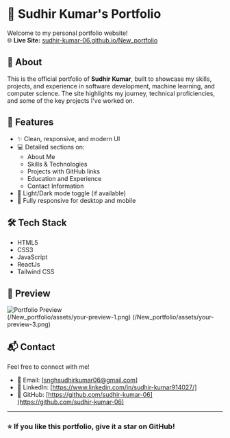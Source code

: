 # 💼 Sudhir Kumar's Portfolio

Welcome to my personal portfolio website!  
🌐 **Live Site:** [sudhir-kumar-06.github.io/New_portfolio](https://sudhir-kumar-06.github.io/New_portfolio/)

## 📌 About

This is the official portfolio of **Sudhir Kumar**, built to showcase my skills, projects, and experience in software development, machine learning, and computer science. The site highlights my journey, technical proficiencies, and some of the key projects I've worked on.

## 🚀 Features

- ✨ Clean, responsive, and modern UI
- 💻 Detailed sections on:
  - About Me
  - Skills & Technologies
  - Projects with GitHub links
  - Education and Experience
  - Contact Information
- 🌙 Light/Dark mode toggle (if available)
- 📱 Fully responsive for desktop and mobile

## 🛠️ Tech Stack

- HTML5
- CSS3
- JavaScript
- ReactJs
- Tailwind CSS

## 📸 Preview

![Portfolio Preview](/New_portfolio/assets/your-preview-2.png)  
(/New_portfolio/assets/your-preview-1.png)
(/New_portfolio/assets/your-preview-3.png)

## 📬 Contact

Feel free to connect with me!

- 📧 Email: [snghsudhirkumar06@gmail.com]
- 💼 LinkedIn: [https://www.linkedin.com/in/sudhir-kumar914027/]
- 🐙 GitHub: [https://github.com/sudhir-kumar-06](https://github.com/sudhir-kumar-06)

---

### ⭐️ If you like this portfolio, give it a star on GitHub!

